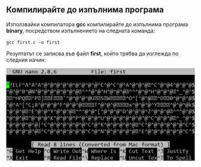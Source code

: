 ## Компилирайте до изпълнима програма

Използвайки компилатора **gcc** компилирайте до изпълнима програма **binary**, посредством изпълнението на следната командa:

```
gcc first.c -o first
```

Резултатът се записва във файл **first**, който трябва да изглежда по следния начин:

![06_binary.png](06_binary.png) 
